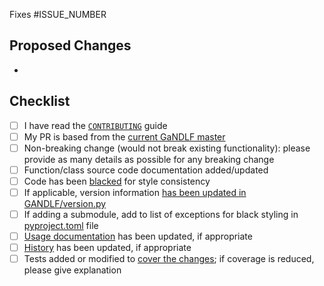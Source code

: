 <!-- Replace ISSUE_NUMBER with the issue that will be auto-linked to close after merging this PR -->
Fixes #ISSUE_NUMBER

## Proposed Changes
<!-- Bullet pointed list of changes, please try to keep code changes as small as possible-->
- 

## Checklist

<!-- You do not need to complete all the items by the time you submit the pull request, 
but PRs are more likely to be merged quickly if all the tasks are done. -->

<!-- Write an `x` in all the boxes that apply 
Note that if a box is unchecked, PR merges will take longer than usual.
-->
- [ ] I have read the [`CONTRIBUTING`](https://github.com/CBICA/GaNDLF/blob/master/CONTRIBUTING.md) guide
- [ ] My PR is based from the [current GaNDLF master ](https://garygregory.wordpress.com/2016/11/10/how-to-catch-up-my-git-fork-to-master/)
- [ ] Non-breaking change (would not break existing functionality): please provide as many details as possible for any breaking change 
- [ ] Function/class source code documentation added/updated
- [ ] Code has been [blacked](https://github.com/psf/black#usage) for style consistency
- [ ] If applicable, version information [has been updated in GANDLF/version.py](https://github.com/CBICA/GaNDLF/blob/master/GANDLF/version.py)
- [ ] If adding a submodule, add to list of exceptions for black styling in [pyproject.toml](https://github.com/CBICA/GaNDLF/blob/master/pyproject.toml) file 
- [ ] [Usage documentation](https://github.com/CBICA/GaNDLF/blob/master/docs) has been updated, if appropriate
- [ ] [History](https://github.com/CBICA/GaNDLF/blob/master/HISTORY.md) has been updated, if appropriate
- [ ] Tests added or modified to [cover the changes](https://app.codecov.io/gh/CBICA/GaNDLF); if coverage is reduced, please give explanation
